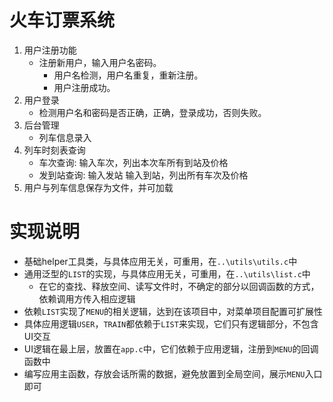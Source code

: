 火车订票系统
==========
1. 用户注册功能
    - 注册新用户，输入用户名密码。
        - 用户名检测，用户名重复，重新注册。
        - 用户注册成功。
2. 用户登录
    - 检测用户名和密码是否正确，正确，登录成功，否则失败。
3. 后台管理
    - 列车信息录入
4. 列车时刻表查询
    - 车次查询: 输入车次，列出本次车所有到站及价格
    - 发到站查询: 输入发站 输入到站，列出所有车次及价格
5. 用户与列车信息保存为文件，并可加载

实现说明
==========
- 基础helper工具类，与具体应用无关，可重用，在`..\utils\utils.c`中
- 通用泛型的`LIST`的实现，与具体应用无关，可重用，在`..\utils\list.c`中
    + 在它的查找、释放空间、读写文件时，不确定的部分以回调函数的方式，依赖调用方传入相应逻辑
- 依赖`LIST`实现了`MENU`的相关逻辑，达到在该项目中，对菜单项目配置可扩展性
- 具体应用逻辑`USER`，`TRAIN`都依赖于`LIST`来实现，它们只有逻辑部分，不包含UI交互
- UI逻辑在最上层，放置在`app.c`中，它们依赖于应用逻辑，注册到`MENU`的回调函数中
- 编写应用主函数，存放会话所需的数据，避免放置到全局空间，展示`MENU`入口即可
